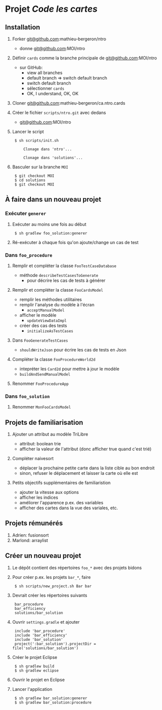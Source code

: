 # Projet *Code les cartes*

## Installation

1. Forker git@github.com:mathieu-bergeron/ntro
    * donne git@github.com:MOI/ntro

1. Définir `cards` comme la branche principale de git@github.com:MOI/ntro
    * sur GitHub: 
        * view all branches
        * default branch => switch default branch
        * switch default branch
        * sélectionner `cards`
        * OK, I understand, OK, OK

1. Cloner git@github.com:mathieu-bergeron/ca.ntro.cards

1. Créer le fichier `scripts/ntro.git` avec dedans
    * git@github.com:MOI/ntro

1. Lancer le script

        $ sh scripts/init.sh

            Clonage dans 'ntro'...

            Clonage dans 'solutions'...

1. Basculer sur la branche `MOI`

        $ git checkout MOI
        $ cd solutions
        $ git checkout MOI

## À faire dans un nouveau projet

### Exécuter `generer` 

1. Exécuter au moins une fois au début

        $ sh gradlew foo_solution:generer

1. Ré-exécuter à chaque fois qu'on ajoute/change un cas de test

### Dans `foo_procedure`

1. Remplir et compléter la classe `FooTestCaseDatabase`
    * méthode `describeTestCasesToGenerate`
        * pour décrire les cas de tests à générer

1. Remplir et compléter la classe `FooCardsModel`
    * remplir les méthodes utilitaires
    * remplir l'analyse du modèle à l'écran
        * `acceptManualModel`
    * afficher le modèle
        * `updateViewDataImpl`
    * créer des cas des tests
        * `initializeAsTestCases`

1. Dans `FooGenerateTestCases`
    * `shouldWriteJson` pour écrire les cas de tests en Json

1. Compléter la classe `FooProcedureWorld2d`
    * intepréter les `Card2d` pour mettre à jour le modèle
    * `buildAndSendManualModel`

1. Renommer `FooProcedureApp`

### Dans `foo_solution`

1. Renommer `MonFooCardsModel`

## Projets de familiarisation

1. Ajouter un attribut au modèle TriLibre
    * attribut: boolean trie
    * afficher la valeur de l'attribut (donc afficher true quand c'est trié)

1. Compléter naivesort
    * déplacer la prochaine petite carte dans la liste cible au bon endroit
    * sinon, refuser le déplacement et laisser la carte où elle est


1. Petits objectifs supplémentaires de familiaristion
    * ajouter la vitesse aux options
    * afficher les indices
    * améliorer l'apparence p.ex. des variables
    * afficher des cartes dans la vue des variales, etc.

## Projets rémunérés

1. Adrien: fusionsort
1. Marlond: arraylist

## Créer un nouveau projet

1. Le dépôt contient des répertoires `foo_*` avec des projets bidons

1. Pour créer p.ex. les projets `bar_*`, faire

        $ sh scripts/new_project.sh Bar bar

1. Devrait créer les répertoires suivants

        bar_procedure
        bar_efficiency
        solutions/bar_solution

1. Ouvrir `settings.gradle` et ajouter

        include 'bar_procedure'
        include 'bar_efficiency'
        include 'bar_solution'
        project(':bar_solution').projectDir = file('solutions/bar_solution')

1. Créer le projet Eclipse

        $ sh gradlew build 
        $ sh gradlew eclipse


1. Ouvrir le projet en Eclipse

1. Lancer l'application

        $ sh gradlew bar_solution:generer
        $ sh gradlew bar_solution:procedure
